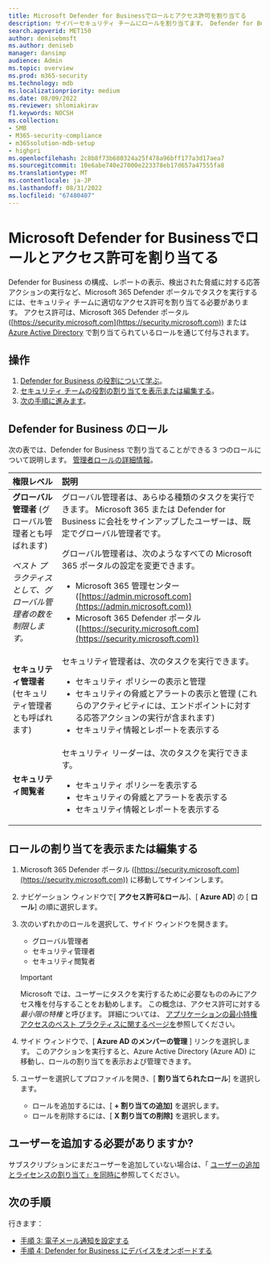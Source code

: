 ```yaml
---
title: Microsoft Defender for Businessでロールとアクセス許可を割り当てる
description: サイバーセキュリティ チームにロールを割り当てます。 Defender for Business のこれらのロールとアクセス許可について説明します。
search.appverid: MET150
author: denisebmsft
ms.author: deniseb
manager: dansimp
audience: Admin
ms.topic: overview
ms.prod: m365-security
ms.technology: mdb
ms.localizationpriority: medium
ms.date: 08/09/2022
ms.reviewer: shlomiakirav
f1.keywords: NOCSH
ms.collection:
- SMB
- M365-security-compliance
- m365solution-mdb-setup
- highpri
ms.openlocfilehash: 2c8b8f73b680324a25f478a96bff177a3d17aea7
ms.sourcegitcommit: 10e6abe740e27000e223378eb17d657a47555fa8
ms.translationtype: MT
ms.contentlocale: ja-JP
ms.lasthandoff: 08/31/2022
ms.locfileid: "67480407"
---
```

# <a name="assign-roles-and-permissions-in-microsoft-defender-for-business"></a>Microsoft Defender for Businessでロールとアクセス許可を割り当てる

Defender for Business の構成、レポートの表示、検出された脅威に対する応答アクションの実行など、Microsoft 365 Defender ポータルでタスクを実行するには、セキュリティ チームに適切なアクセス許可を割り当てる必要があります。 アクセス許可は、Microsoft 365 Defender ポータル ([https://security.microsoft.com](https://security.microsoft.com)) または [Azure Active Directory](/azure/active-directory/roles/manage-roles-portal) で割り当てられているロールを通じて付与されます。 

## <a name="what-to-do"></a>操作

1. [Defender for Business の役割について学ぶ](#roles-in-defender-for-business)。
2. [セキュリティ チームの役割の割り当てを表示または編集する](#view-or-edit-role-assignments)。
3. [次の手順に進みます](#next-steps)。


## <a name="roles-in-defender-for-business"></a>Defender for Business のロール

次の表では、Defender for Business で割り当てることができる 3 つのロールについて説明します。 [管理者ロールの詳細情報](../../admin/add-users/about-admin-roles.md)。

| 権限レベル | 説明 |
|:---|:---|
| **グローバル管理者** (グローバル管理者とも呼ばれます) <p> *ベスト プラクティスとして、グローバル管理者の数を制限します。* | グローバル管理者は、あらゆる種類のタスクを実行できます。 Microsoft 365 または Defender for Business に会社をサインアップしたユーザーは、既定でグローバル管理者です。 <p> グローバル管理者は、次のようなすべての Microsoft 365 ポータルの設定を変更できます。 <ul><li>Microsoft 365 管理センター ([https://admin.microsoft.com](https://admin.microsoft.com))</li><li>Microsoft 365 Defender ポータル ([https://security.microsoft.com](https://security.microsoft.com))</li></ul> |
| **セキュリティ管理者** (セキュリティ管理者とも呼ばれます) | セキュリティ管理者は、次のタスクを実行できます。 <ul><li>セキュリティ ポリシーの表示と管理</li><li>セキュリティの脅威とアラートの表示と管理 (これらのアクティビティには、エンドポイントに対する応答アクションの実行が含まれます)</li><li>セキュリティ情報とレポートを表示する</li></ul> |
| **セキュリティ閲覧者** | セキュリティ リーダーは、次のタスクを実行できます。<ul><li>セキュリティ ポリシーを表示する</li><li>セキュリティの脅威とアラートを表示する</li><li>セキュリティ情報とレポートを表示する</li></ul>  |


## <a name="view-or-edit-role-assignments"></a>ロールの割り当てを表示または編集する

1. Microsoft 365 Defender ポータル ([https://security.microsoft.com](https://security.microsoft.com)) に移動してサインインします。

2. ナビゲーション ウィンドウで[ **アクセス許可&ロール**]、[ **Azure AD**] の [ **ロール**] の順に選択します。

3. 次のいずれかのロールを選択して、サイド ウィンドウを開きます。

   - グローバル管理者
   - セキュリティ管理者
   - セキュリティ閲覧者

   > [!IMPORTANT]
   > Microsoft では、ユーザーにタスクを実行するために必要なもののみにアクセス権を付与することをお勧めします。 この概念は、アクセス許可に対する *最小限の特権* と呼びます。 詳細については、 [アプリケーションの最小特権アクセスのベスト プラクティスに関するページを](/azure/active-directory/develop/secure-least-privileged-access)参照してください。 

4. サイド ウィンドウで、[ **Azure AD のメンバーの管理** ] リンクを選択します。 このアクションを実行すると、Azure Active Directory (Azure AD) に移動し、ロールの割り当てを表示および管理できます。

5. ユーザーを選択してプロファイルを開き、[ **割り当てられたロール**] を選択します。

   - ロールを追加するには、[ **+ 割り当ての追加]** を選択します。
   - ロールを削除するには、[ **X 割り当ての削除]** を選択します。 

## <a name="need-to-add-users"></a>ユーザーを追加する必要がありますか?

サブスクリプションにまだユーザーを追加していない場合は、「 [ユーザーの追加とライセンスの割り当て」を同時に](mdb-add-users.md)参照してください。

## <a name="next-steps"></a>次の手順

行きます：

- [手順 3: 電子メール通知を設定する](mdb-email-notifications.md)
- [手順 4: Defender for Business にデバイスをオンボードする](mdb-onboard-devices.md)